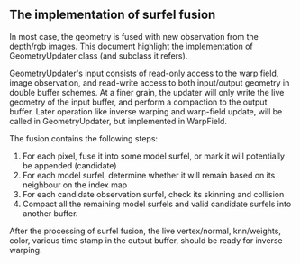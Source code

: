 ## The implementation of surfel fusion

In most case, the geometry is fused with new observation from the depth/rgb images. This document highlight the implementation of GeometryUpdater class (and subclass it refers).

GeometryUpdater's input consists of read-only access to the warp field, image observation, and read-write access to both input/output geometry in double buffer schemes. At a finer grain, the updater will only write the live geometry of the input buffer, and perform a compaction to the output buffer. Later operation like inverse warping and warp-field update, will be called in GeometryUpdater, but implemented in WarpField.

The fusion contains the following steps:
1. For each pixel, fuse it into some model surfel, or mark it will potentially be appended (candidate)
2. For each model surfel, determine whether it will remain based on its neighbour on the index map
3. For each candidate observation surfel, check its skinning and collision
4. Compact all the remaining model surfels and valid candidate surfels into another buffer.

After the processing of surfel fusion, the live vertex/normal, knn/weights, color, various time stamp in the output buffer, should be ready for inverse warping.